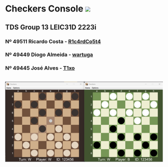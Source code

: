 # Checkers Console <img src="https://skillicons.dev/icons?i=kotlin" />


## TDS Group 13 LEIC31D 2223i
### Nº 49511 Ricardo Costa - [R1c4rdCo5t4](https://github.com/R1c4rdCo5t4)
### Nº 49449 Diogo Almeida - [wartuga](https://github.com/wartuga)
### Nº 49445 José Alves - [T1xo](https://github.com/t1xo)

<br>

<img src="./preview.png">





